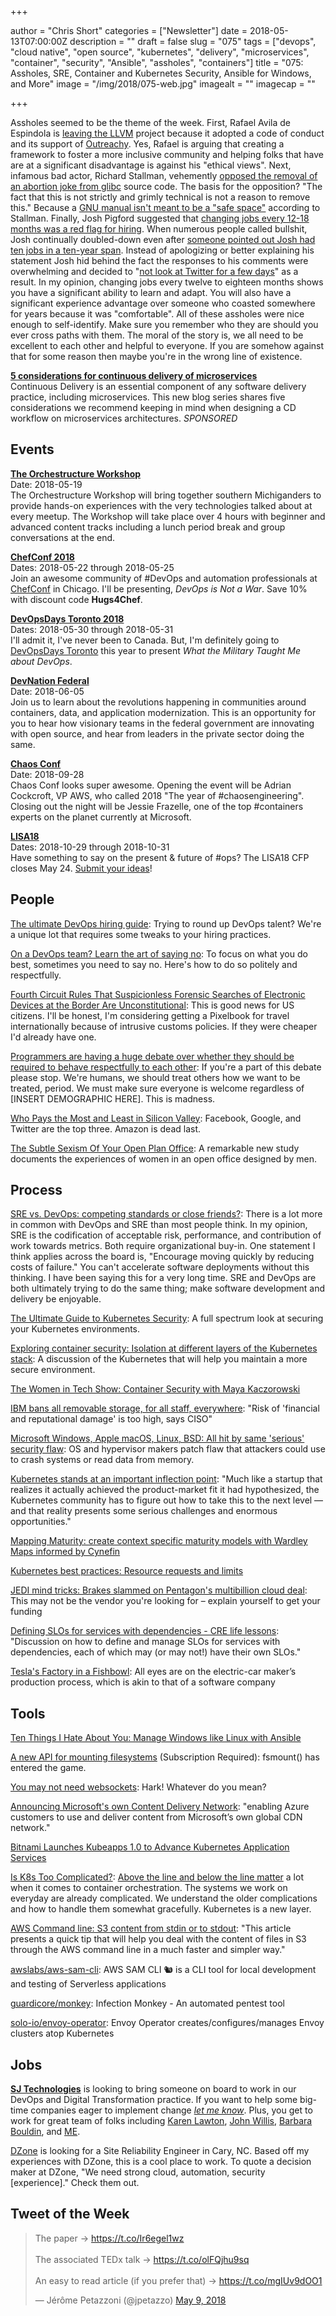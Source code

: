 +++

author = "Chris Short"
categories = ["Newsletter"]
date = 2018-05-13T07:00:00Z
description = ""
draft = false
slug = "075"
tags = ["devops", "cloud native", "open source", "kubernetes", "delivery", "microservices", "container", "security", "Ansible", "assholes", "containers"]
title = "075: Assholes, SRE, Container and Kubernetes Security, Ansible for Windows, and More"
image = "/img/2018/075-web.jpg"
imagealt = ""
imagecap = ""

+++

Assholes seemed to be the theme of the week. First, Rafael Avila de Espindola is [leaving the LLVM](https://lists.llvm.org/pipermail/llvm-dev/2018-May/122922.html) project because it adopted a code of conduct and its support of [Outreachy](https://www.outreachy.org/). Yes, Rafael is arguing that creating a framework to foster a more inclusive community and helping folks that have are at a significant disadvantage is against his "ethical views". Next, infamous bad actor, Richard Stallman, vehemently [opposed the removal of an abortion joke from glibc](https://lwn.net/SubscriberLink/753646/fdf5a92e1f87c69e/) source code. The basis for the opposition? "The fact that this is
not strictly and grimly technical is not a reason to remove this." Because a [GNU manual isn't meant to be a "safe space"](https://lwn.net/Articles/753654/) according to Stallman. Finally, Josh Pigford suggested that [changing jobs every 12-18 months was a red flag for hiring](https://twitter.com/shpigford/status/994583740943929346?s=12). When numerous people called bullshit, Josh continually doubled-down even after [someone pointed out Josh had ten jobs in a ten-year span](https://twitter.com/mordorinc/status/995190017394819072). Instead of apologizing or better explaining his statement Josh hid behind the fact the responses to his comments were overwhelming and decided to "[not look at Twitter for a few days](https://twitter.com/Shpigford/status/995008192429088769)" as a result. In my opinion, changing jobs every twelve to eighteen months shows you have a significant ability to learn and adapt. You will also have a significant experience advantage over someone who coasted somewhere for years because it was "comfortable". All of these assholes were nice enough to self-identify. Make sure you remember who they are should you ever cross paths with them. The moral of the story is, we all need to be excellent to each other and helpful to everyone. If you are somehow against that for some reason then maybe you're in the wrong line of existence.

[**5 considerations for continuous delivery of microservices**](https://www.gocd.org/2018/04/25/five-considerations-continuous-delivery-microservices/?utm_campaign=cd_microservices&utm_medium=newsletter_ad&utm_source=devopsish&utm_content=cd_microservices_blog&utm_term=)  
Continuous Delivery is an essential component of any software delivery practice, including microservices. This new blog series shares five considerations we recommend keeping in mind when designing a CD workflow on microservices architectures. *SPONSORED*

## Events

[**The Orchestructure Workshop**](https://www.meetup.com/orchestructure/events/250189685/)  
Date: 2018-05-19  
The Orchestructure Workshop will bring together southern Michiganders to provide hands-on experiences with the very technologies talked about at every meetup. The Workshop will take place over 4 hours with beginner and advanced content tracks including a lunch period break and group conversations at the end.

[**ChefConf 2018**](https://chefconf.chef.io/)  
Dates: 2018-05-22 through 2018-05-25  
Join an awesome community of #DevOps and automation professionals at [ChefConf](https://chefconf.chef.io/) in Chicago. I'll be presenting, *DevOps is Not a War*. Save 10% with discount code **Hugs4Chef**.

[**DevOpsDays Toronto 2018**](https://www.devopsdays.org/events/2018-toronto/welcome/)  
Dates: 2018-05-30 through 2018-05-31  
I'll admit it, I've never been to Canada. But, I'm definitely going to [DevOpsDays Toronto](https://www.devopsdays.org/events/2018-toronto/welcome/) this year to present *What the Military Taught Me about DevOps*.

[**DevNation Federal**](https://devnationfederal.org/)  
Date: 2018-06-05  
Join us to learn about the revolutions happening in communities around containers, data, and application modernization. This is an opportunity for you to hear how visionary teams in the federal government are innovating with open source, and hear from leaders in the private sector doing the same.

[**Chaos Conf**](https://chaosconf.splashthat.com/)  
Date: 2018-09-28  
Chaos Conf looks super awesome. Opening the event will be Adrian Cockcroft, VP AWS, who called 2018 "The year of #chaosengineering". Closing out the night will be Jessie Frazelle, one of the top #containers experts on the planet currently at Microsoft.

[**LISA18**](https://www.usenix.org/conference/lisa18)  
Dates: 2018-10-29 through 2018-10-31  
Have something to say on the present & future of #ops? The LISA18 CFP closes May 24. [Submit your ideas](https://www.usenix.org/blog/usenix-lisa18-cfp-nashville)!

<p><script async src="//pagead2.googlesyndication.com/pagead/js/adsbygoogle.js"></script>
<ins class="adsbygoogle"
     style="display:block; text-align:center;"
     data-ad-layout="in-article"
     data-ad-format="fluid"
     data-ad-client="ca-pub-8972983586873269"
     data-ad-slot="9019534115"></ins>
<script>
     (adsbygoogle = window.adsbygoogle || []).push({});
</script></p>

## People

[The ultimate DevOps hiring guide](https://opensource.com/article/18/4/ultimate-devops-hiring-guide): Trying to round up DevOps talent? We're a unique lot that requires some tweaks to your hiring practices.

[On a DevOps team? Learn the art of saying no](https://opensource.com/article/18/5/art-saying-no-devops): To focus on what you do best, sometimes you need to say no. Here's how to do so politely and respectfully.

[Fourth Circuit Rules That Suspicionless Forensic Searches of Electronic Devices at the Border Are Unconstitutional](https://www.eff.org/deeplinks/2018/05/fourth-circuit-rules-suspicionless-forensic-searches-electronic-devices-border-are): This is good news for US citizens. I'll be honest, I'm considering getting a Pixelbook for travel internationally because of intrusive customs policies. If they were cheaper I'd already have one.

[Programmers are having a huge debate over whether they should be required to behave respectfully to each other](http://www.businessinsider.com/programmers-debate-requirements-to-behave-respectfully-ccoc-2018-5): If you're a part of this debate please stop. We're humans, we should treat others how we want to be treated, period. We must make sure everyone is welcome regardless of [INSERT DEMOGRAPHIC HERE]. This is madness.

[Who Pays the Most and Least in Silicon Valley](https://www.wired.com/story/who-pays-the-most-and-least-in-silicon-valley): Facebook, Google, and Twitter are the top three. Amazon is dead last.

[The Subtle Sexism Of Your Open Plan Office](https://www.fastcodesign.com/90170941/the-subtle-sexism-of-your-open-plan-office): A remarkable new study documents the experiences of women in an open office designed by men.

<p><script async src="//pagead2.googlesyndication.com/pagead/js/adsbygoogle.js"></script>
<ins class="adsbygoogle"
     style="display:block; text-align:center;"
     data-ad-layout="in-article"
     data-ad-format="fluid"
     data-ad-client="ca-pub-8972983586873269"
     data-ad-slot="9019534115"></ins>
<script>
     (adsbygoogle = window.adsbygoogle || []).push({});
</script></p>

## Process

[SRE vs. DevOps: competing standards or close friends?](https://cloudplatform.googleblog.com/2018/05/SRE-vs-DevOps-competing-standards-or-close-friends.html): There is a lot more in common with DevOps and SRE than most people think. In my opinion, SRE is the codification of acceptable risk, performance, and contribution of work towards metrics. Both require organizational buy-in. One statement I think applies across the board is, "Encourage moving quickly by reducing costs of failure." You can't accelerate software deployments without this thinking. I have been saying this for a very long time. SRE and DevOps are both ultimately trying to do the same thing; make software development and delivery be enjoyable.

[The Ultimate Guide to Kubernetes Security](https://neuvector.com/container-security/kubernetes-security-guide/): A full spectrum look at securing your Kubernetes environments.

[Exploring container security: Isolation at different layers of the Kubernetes stack](https://cloudplatform.googleblog.com/2018/05/Exploring-container-security-Isolation-at-different-layers-of-the-Kubernetes-stack.html): A discussion of the Kubernetes that will help you maintain a more secure environment.

[The Women in Tech Show: Container Security with Maya Kaczorowski](https://thewomenintechshow.com/2018/05/07/container-security-with-maya-kaczorowski/)

[IBM bans all removable storage, for all staff, everywhere](https://www.theregister.co.uk/2018/05/10/ibm_bans_all_removable_storage_for_all_staff_everywhere/): "Risk of 'financial and reputational damage' is too high, says CISO"

[Microsoft Windows, Apple macOS, Linux, BSD: All hit by same 'serious' security flaw](https://www.zdnet.com/article/microsoft-windows-apple-macos-linux-bsd-all-hit-by-same-serious-security-flaw/): OS and hypervisor makers patch flaw that attackers could use to crash systems or read data from memory.

[Kubernetes stands at an important inflection point](https://techcrunch.com/2018/05/06/kubernetes-stands-at-an-important-inflection-point/): "Much like a startup that realizes it actually achieved the product-market fit it had hypothesized, the Kubernetes  community has to figure out how to take this to the next level — and that reality presents some serious challenges and enormous opportunities."

[Mapping Maturity: create context specific maturity models with Wardley Maps informed by Cynefin](https://medium.com/@chrisvmcd/mapping-maturity-create-context-specific-maturity-models-with-wardley-maps-informed-by-cynefin-37ffcd1d315)

[Kubernetes best practices: Resource requests and limits](https://cloudplatform.googleblog.com/2018/05/Kubernetes-best-practices-Resource-requests-and-limits.html)

[JEDI mind tricks: Brakes slammed on Pentagon's multibillion cloud deal](https://www.theregister.co.uk/2018/05/08/house_slams_the_brakes_on_pentagons_big_cloud_deal/): This may not be the vendor you're looking for – explain yourself to get your funding

[Defining SLOs for services with dependencies - CRE life lessons](https://cloudplatform.googleblog.com/2018/05/Defining-SLOs-for-services-with-dependencies-CRE-life-lessons.html): "Discussion on how to define and manage SLOs for services with dependencies, each of which may (or may not!) have their own SLOs."

[Tesla's Factory in a Fishbowl](https://www.wsj.com/articles/teslas-factory-in-a-fishbowl-1525716237): All eyes are on the electric-car maker’s production process, which is akin to that of a software company

<p><script async src="//pagead2.googlesyndication.com/pagead/js/adsbygoogle.js"></script>
<ins class="adsbygoogle"
     style="display:block; text-align:center;"
     data-ad-layout="in-article"
     data-ad-format="fluid"
     data-ad-client="ca-pub-8972983586873269"
     data-ad-slot="9019534115"></ins>
<script>
     (adsbygoogle = window.adsbygoogle || []).push({});
</script></p>

## Tools

[Ten Things I Hate About You: Manage Windows like Linux with Ansible](https://www.ansible.com/blog/ten-things-i-hate-about-you-manage-windows-like-linux-with-ansible)

[A new API for mounting filesystems](https://lwn.net/Articles/753473/) (Subscription Required): fsmount() has entered the game.

[You may not need websockets](https://sipsandbits.com/2018/05/10/you-may-not-need-websockets/): Hark! Whatever do you mean?

[Announcing Microsoft's own Content Delivery Network](https://azure.microsoft.com/en-us/blog/announcing-microsoft-s-own-cdn-network/): "enabling Azure customers to use and deliver content from Microsoft’s own global CDN network."

[Bitnami Launches Kubeapps 1.0 to Advance Kubernetes Application Services](http://www.prweb.com/releases/2018/05/prweb15452909.htm)

[Is K8s Too Complicated?](http://jmoiron.net/blog/is-k8s-too-complicated/): [Above the line and below the line matter](https://www.oreilly.com/ideas/above-the-line-below-the-line) a lot when it comes to container orchestration. The systems we work on everyday are already complicated. We understand the older complications and how to handle them somewhat gracefully. Kubernetes is a new layer.

[AWS Command line: S3 content from stdin or to stdout](https://loige.co/aws-command-line-s3-content-from-stdin-or-to-stdout/): "This article presents a quick tip that will help you deal with the content of files in S3 through the AWS command line in a much faster and simpler way."

[awslabs/aws-sam-cli](https://github.com/awslabs/aws-sam-cli): AWS SAM CLI 🐿 is a CLI tool for local development and testing of Serverless applications

[guardicore/monkey](https://github.com/guardicore/monkey): Infection Monkey - An automated pentest tool

[solo-io/envoy-operator](https://github.com/solo-io/envoy-operator): Envoy Operator creates/configures/manages Envoy clusters atop Kubernetes

<p><script async src="//pagead2.googlesyndication.com/pagead/js/adsbygoogle.js"></script>
<ins class="adsbygoogle"
     style="display:block; text-align:center;"
     data-ad-layout="in-article"
     data-ad-format="fluid"
     data-ad-client="ca-pub-8972983586873269"
     data-ad-slot="9019534115"></ins>
<script>
     (adsbygoogle = window.adsbygoogle || []).push({});
</script></p>

## Jobs

[**SJ Technologies**](http://sjtechcorp.com/) is looking to bring someone on board to work in our DevOps and Digital Transformation practice. If you want to help some big-time companies eager to implement change [*let me know*](mailto:chris.short@sjtechcorp.com). Plus, you get to work for great team of folks including [Karen Lawton](https://twitter.com/sjtech_karen?lang=en), [John Willis](https://twitter.com/botchagalupe/), [Barbara Bouldin](https://twitter.com/bbouldin711), and [ME](https://chrisshort.net/).

[DZone](http://careers.dzone.com/apply/DBWe0hiNCN/Site-Reliability-Engineer) is looking for a Site Reliability Engineer in Cary, NC. Based off my experiences with DZone, this is a cool place to work. To quote a decision maker at DZone, "We need strong cloud, automation, security [experience]." Check them out.

## Tweet of the Week

<blockquote class="twitter-tweet" data-lang="en"><p lang="en" dir="ltr">The paper → <a href="https://t.co/Ir6egel1wz">https://t.co/Ir6egel1wz</a><br><br>The associated TEDx talk → <a href="https://t.co/olFQjhu9sq">https://t.co/olFQjhu9sq</a><br><br>An easy to read article (if you prefer that) → <a href="https://t.co/mgIUv9dOO1">https://t.co/mgIUv9dOO1</a></p>&mdash; Jérôme Petazzoni (@jpetazzo) <a href="https://twitter.com/jpetazzo/status/994190137016967168?ref_src=twsrc%5Etfw">May 9, 2018</a></blockquote>
<script async src="https://platform.twitter.com/widgets.js" charset="utf-8"></script>